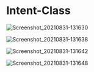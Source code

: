# Intent-Class

![Screenshot_20210831-131630](https://user-images.githubusercontent.com/86973880/131464836-a9ede64e-8842-4131-b784-df9b75b87356.jpg)

![Screenshot_20210831-131638](https://user-images.githubusercontent.com/86973880/131465040-469cbea5-0d29-4fba-86db-21a20bca6a47.jpg)

![Screenshot_20210831-131642](https://user-images.githubusercontent.com/86973880/131465188-16516a31-87ac-4a49-a319-248da475dc27.jpg)

![Screenshot_20210831-131648](https://user-images.githubusercontent.com/86973880/131465303-fa7519d6-0089-45f9-8af6-a18c5a53487a.jpg)
